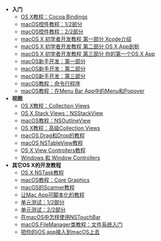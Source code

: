 * **入门**
  * [OS X教程：Cocoa Bindings](/part1/Cocoa-Bindings-on-macOS)
  * [ macOS控件教程：1/2部分](/part1/macOS-Controls-Tutorial-Part-1-2)
  * [macOS控件教程：2/2部分](/part1/macOS-Controls-Tutorial-Part-2-2)
  * [macOS X 初学者开发教程 第一部分 Xcode介绍](/part1/Mac-OS-X-Development-Tutorial-for-Beginners-Part-1-Intro-to-Xcode)
  * [macOS X 初学者开发教程 第二部分 OS X App剖析](/part1/Mac-OS-X-Development-Tutorial-for-Beginners-Part-2-OS-X-App-Anatomy)
  * [macOS X 初学者开发教程 第三部分 你的第一个OS X App](/part1/Mac-OS-X-Development-Tutorial-for-Beginners-Part-3-Your-First-OS-X-App)
  * [macOS新手开发：第一部分
](/part1/macOS-Development-for-Beginners-Part-1)
  * [macOS新手开发：第二部分
](/part1/macOS-Development-for-Beginners-Part-2)
  * [macOS新手开发：第三部分
](/part1/macOS-Development-for-Beginners-Part-3)
  * [macOS教程：命令行程序](/part1/Command-Line-Programs-on-macOS-Tutorial)
  * [macOS教程：在Menu Bar App中的Menu和Popover](/part1/Menus-and-Popovers-in-Menu-Bar-Apps-for-macOS)
* **视图**
  * [OS X教程：Collection Views](/part2/Collection-Views-in-OS-X-Tutorial)
  * [OS X Stack Views：NSStackView](/part2/OS-X-Stack-Views-with-NSStackView)
  * [macOS教程：NSOutlineView](/part2/NSOutlineView-on-macOS-Tutorial)
  * [OS X教程：高级Collection Views](/part2/Advanced-Collection-Views-in-OS-X-Tutorial)
  * [macOS Drag和Drop的教程](/part2/Drag-and-Drop-Tutorial-for-macOS)
  * [macOS NSTableView教程](/part2/macOS-NSTableView-Tutorial)
  * [OS X View Controllers教程](/part2/OS-X-View-Controllers-Tutorial)
  * [Windows 和 Window Controllers](/part2/Windows-and-Window-Controllers-in-OS-X-Tutorial)
* **其它OS X的开发教程**
  * [OS X NSTask教程](/part3/NSTask-Tutorial-for-OS-X)
  * [macOS教程：Core Graphics](/part3/Core-Graphics-on-macOS-Tutorial)
  * [macOS的Scanner教程](/part3/Scanner-Tutorial-for-macOS)
  * [让Mac App可脚本化的教程](/part3/Making-A-Mac-App-Scriptable-Tutorial)
  * [单元测试：1/2部分](/part3/Unit-Testing-on-macOS-Part-1-2)
  * [单元测试：2/2部分](/part3/Unit-Testing-on-macOS-Part-2-2)
  * [在macOS中怎样使用NSTouchBar](/part3/How-to-Use-NSTouchBar-on-macOS)
  * [macOS FileManager类教程：文件系统入门](/part3/FileManager-Class-Tutorial-for-macOS-Getting-Started-with-the-File-System)
  * [把你的iOS app接入到macOS上去](/part3/Porting-Your-iOS-App-to-macOS)
